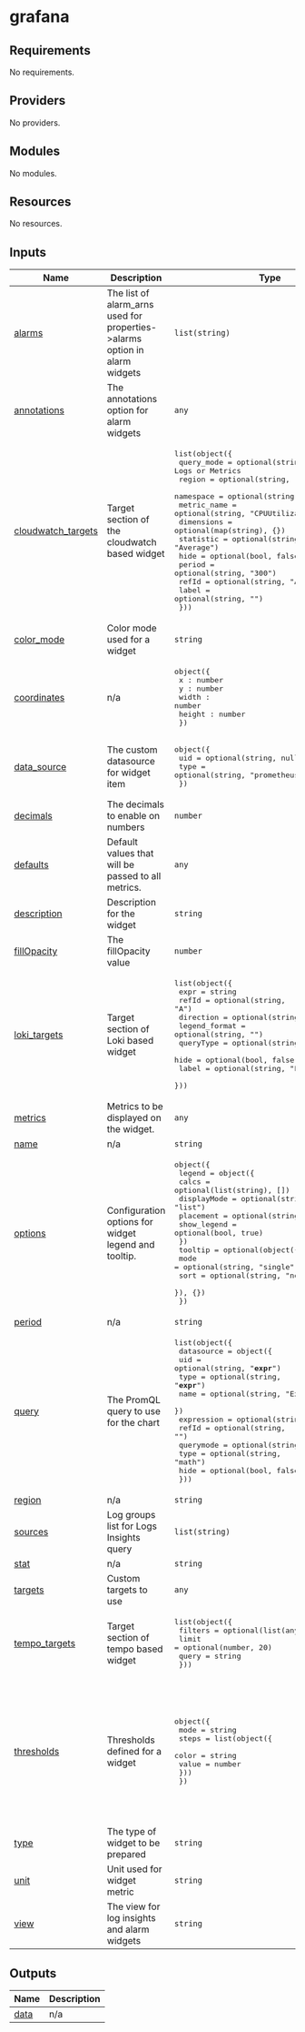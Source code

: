 # grafana

<!-- BEGINNING OF PRE-COMMIT-TERRAFORM DOCS HOOK -->
## Requirements

No requirements.

## Providers

No providers.

## Modules

No modules.

## Resources

No resources.

## Inputs

| Name | Description | Type | Default | Required |
|------|-------------|------|---------|:--------:|
| <a name="input_alarms"></a> [alarms](#input\_alarms) | The list of alarm\_arns used for properties->alarms option in alarm widgets | `list(string)` | `null` | no |
| <a name="input_annotations"></a> [annotations](#input\_annotations) | The annotations option for alarm widgets | `any` | `null` | no |
| <a name="input_cloudwatch_targets"></a> [cloudwatch\_targets](#input\_cloudwatch\_targets) | Target section of the cloudwatch based widget | <pre>list(object({<br/>    query_mode  = optional(string, "Metrics") # Logs or Metrics<br/>    region      = optional(string, "eu-central-1")<br/>    namespace   = optional(string, "AWS/EC2")<br/>    metric_name = optional(string, "CPUUtilization")<br/>    dimensions  = optional(map(string), {})<br/>    statistic   = optional(string, "Average")<br/>    hide        = optional(bool, false)<br/>    period      = optional(string, "300")<br/>    refId       = optional(string, "A")<br/>    label       = optional(string, "")<br/>  }))</pre> | `[]` | no |
| <a name="input_color_mode"></a> [color\_mode](#input\_color\_mode) | Color mode used for a widget | `string` | `"palette-classic"` | no |
| <a name="input_coordinates"></a> [coordinates](#input\_coordinates) | n/a | <pre>object({<br/>    x : number<br/>    y : number<br/>    width : number<br/>    height : number<br/>  })</pre> | n/a | yes |
| <a name="input_data_source"></a> [data\_source](#input\_data\_source) | The custom datasource for widget item | <pre>object({<br/>    uid  = optional(string, null)<br/>    type = optional(string, "prometheus")<br/>  })</pre> | n/a | yes |
| <a name="input_decimals"></a> [decimals](#input\_decimals) | The decimals to enable on numbers | `number` | `0` | no |
| <a name="input_defaults"></a> [defaults](#input\_defaults) | Default values that will be passed to all metrics. | `any` | `{}` | no |
| <a name="input_description"></a> [description](#input\_description) | Description for the widget | `string` | `""` | no |
| <a name="input_fillOpacity"></a> [fillOpacity](#input\_fillOpacity) | The fillOpacity value | `number` | `0` | no |
| <a name="input_loki_targets"></a> [loki\_targets](#input\_loki\_targets) | Target section of Loki based widget | <pre>list(object({<br/>    expr          = string<br/>    refId         = optional(string, "A")<br/>    direction     = optional(string, "backward")<br/>    legend_format = optional(string, "")<br/>    queryType     = optional(string, "range")<br/>    hide          = optional(bool, false)<br/>    label         = optional(string, "Logs")<br/>  }))</pre> | `[]` | no |
| <a name="input_metrics"></a> [metrics](#input\_metrics) | Metrics to be displayed on the widget. | `any` | `[]` | no |
| <a name="input_name"></a> [name](#input\_name) | n/a | `string` | n/a | yes |
| <a name="input_options"></a> [options](#input\_options) | Configuration options for widget legend and tooltip. | <pre>object({<br/>    legend = object({<br/>      calcs       = optional(list(string), [])<br/>      displayMode = optional(string, "list")<br/>      placement   = optional(string, "bottom")<br/>      show_legend = optional(bool, true)<br/>    })<br/>    tooltip = optional(object({<br/>      mode = optional(string, "single")<br/>      sort = optional(string, "none")<br/>    }), {})<br/>  })</pre> | <pre>{<br/>  "legend": {<br/>    "calcs": [],<br/>    "displayMode": "list",<br/>    "placement": "bottom",<br/>    "show_legend": true<br/>  },<br/>  "tooltip": {<br/>    "mode": "single",<br/>    "sort": "none"<br/>  }<br/>}</pre> | no |
| <a name="input_period"></a> [period](#input\_period) | n/a | `string` | `"3"` | no |
| <a name="input_query"></a> [query](#input\_query) | The PromQL query to use for the chart | <pre>list(object({<br/>    datasource = object({<br/>      uid  = optional(string, "__expr__")<br/>      type = optional(string, "__expr__")<br/>      name = optional(string, "Expression")<br/>    })<br/>    expression = optional(string, "")<br/>    refId      = optional(string, "")<br/>    querymode  = optional(string, "")<br/>    type       = optional(string, "math")<br/>    hide       = optional(bool, false)<br/>  }))</pre> | `[]` | no |
| <a name="input_region"></a> [region](#input\_region) | n/a | `string` | `""` | no |
| <a name="input_sources"></a> [sources](#input\_sources) | Log groups list for Logs Insights query | `list(string)` | `[]` | no |
| <a name="input_stat"></a> [stat](#input\_stat) | n/a | `string` | `"Average"` | no |
| <a name="input_targets"></a> [targets](#input\_targets) | Custom targets to use | `any` | `null` | no |
| <a name="input_tempo_targets"></a> [tempo\_targets](#input\_tempo\_targets) | Target section of tempo based widget | <pre>list(object({<br/>    filters = optional(list(any), [])<br/>    limit   = optional(number, 20)<br/>    query   = string<br/>  }))</pre> | `[]` | no |
| <a name="input_thresholds"></a> [thresholds](#input\_thresholds) | Thresholds defined for a widget | <pre>object({<br/>    mode = string<br/>    steps = list(object({<br/>      color = string<br/>      value = number<br/>    }))<br/>  })</pre> | <pre>{<br/>  "mode": "absolute",<br/>  "steps": [<br/>    {<br/>      "color": "green",<br/>      "value": null<br/>    },<br/>    {<br/>      "color": "red",<br/>      "value": 80<br/>    }<br/>  ]<br/>}</pre> | no |
| <a name="input_type"></a> [type](#input\_type) | The type of widget to be prepared | `string` | `"metric"` | no |
| <a name="input_unit"></a> [unit](#input\_unit) | Unit used for widget metric | `string` | `""` | no |
| <a name="input_view"></a> [view](#input\_view) | The view for log insights and alarm widgets | `string` | `null` | no |

## Outputs

| Name | Description |
|------|-------------|
| <a name="output_data"></a> [data](#output\_data) | n/a |
<!-- END OF PRE-COMMIT-TERRAFORM DOCS HOOK -->
